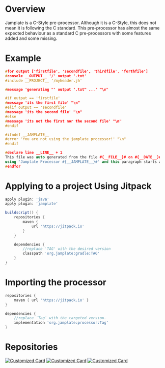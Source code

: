 # Overview
Jamplate is a C-Style pre-processor. Although it is a C-Style, this does not mean it is
following the C standard. This pre-processor has almost the same expected behaviour as a
standard C pre-processors with some features added and some missing.

# Example 
```c++
#for output ['firstfile', 'secondfile', 'thirdfile', 'forthfile']
#console __OUTPUT__ '/' output '.txt'
#include __PROJECT__ '/myheader.jh'

#message 'generating "' output '.txt" ...' "\n"

#if output == 'firstfile'
#message 'its the first file' "\n"
#elif output == 'secondfile'
#message 'its the second file' "\n"
#else
#message 'its not the first nor the second file' "\n"
#endif

#ifndef __JAMPLATE__
#error 'You are not using the jamplate processor!' "\n"
#endif

#declare line __LINE__ + 1
This file was auto generated from the file #{__FILE__}# on #{__DATE__}# at #{__TIME__}#
using "Jamplate Processor #{__JAMPLATE__}#" and this paragraph starts at line #{line}#.
#endfor
```

# Applying to a project Using Jitpack
```groovy
apply plugin: 'java'
apply plugin: 'jamplate'

buildscript() {
	repositories {
		maven {
			url 'https://jitpack.io'
		}
	}

	dependencies {
		//replace 'TAG' with the desired version
		classpath 'org.jamplate:gradle:TAG'
	}
}
```

# Importing the processor
```gradle
repositories {
	maven { url 'https://jitpack.io' }
}

dependencies {
	//replace `Tag` with the targeted version.
	implementation 'org.jamplate:processor:Tag'
}
```

# Repositories
[![Customized Card](https://github-readme-stats.vercel.app/api/pin?username=jamplate&repo=processor&show_owner=1)](https://github.com/jamplate/processor)
[![Customized Card](https://github-readme-stats.vercel.app/api/pin?username=jamplate&repo=gradle&show_owner=1)](https://github.com/jamplate/gradle)
[![Customized Card](https://github-readme-stats.vercel.app/api/pin?username=jamplate&repo=jamplate.github.io&show_owner=1)](https://github.com/jamplate/jamplate.github.io)

